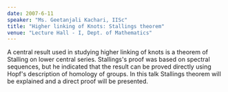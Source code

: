 ```yaml
---
date: 2007-6-11
speaker: "Ms. Geetanjali Kachari, IISc"
title: "Higher linking of Knots: Stallings theorem"
venue: "Lecture Hall - I, Dept. of Mathematics"
---
```

A central result used in studying higher linking of knots is a 
theorem of Stalling on lower central series. Stallings's proof was based 
on spectral sequences, but he indicated that the result can be proved 
directly using Hopf's description of homology of groups. In this talk 
Stallings theorem will be explained and a direct proof will be presented.
